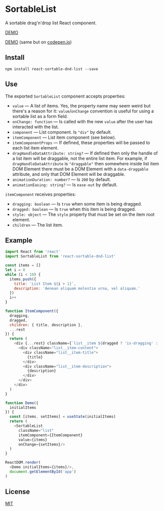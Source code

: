 # SortableList

A sortable drag'n'drop list React component.

[DEMO](https://catamphetamine.github.io/react-sortable-dnd-list)

[DEMO](https://codepen.io/catamphetamine/pen/qBWxEQX) (same but on [codepen.io](https://codepen.io))

## Install

```
npm install react-sortable-dnd-list --save
```

## Use

The exported `SortableList` component accepts properties:

* `value` — A list of items. Yes, the property name may seem weird but there's a reason for it: `value`/`onChange` convention is useful for using a sortable list as a form field.
* `onChange: function` — Is called with the new `value` after the user has interacted with the list.
* `component` — List component. Is `"div"` by default.
* `itemComponent` — List item component (see below).
* `itemComponentProps` — If defined, these properties will be passed to each list item element.
* `dragHandleDataAttribute: string?` — If defined then only the handle of a list item will be draggable, not the entire list item. For example, if `dragHandleDataAttribute` is `"draggable"` then somewhere inside list item DOM Element there must be a DOM Element with a `data-draggable` attribute, and only that DOM Element will be draggable.
* `animationDuration: number?` — Is `200` by default.
* `animationEasing: string?` — Is `ease-out` by default.

`itemComponent` receives properties:

* `dragging: boolean` — Is `true` when some item is being dragged.
* `dragged: boolean` — Is `true` when this item is being dragged.
* `style: object` — The `style` property that must be set on the item root element.
* `children` — The list item.

## Example

```js
import React from 'react'
import SortableList from 'react-sortable-dnd-list'

const items = []
let i = 0
while (i < 10) {
  items.push({
    title: `List Item ${i + 1}`,
    description: 'Aenean aliquam molestie urna, vel aliquam.'
  })
  i++
}

function ItemComponent({
  dragging,
  dragged,
  children: { title, description },
  ...rest
}) {
  return (
    <div {...rest} className={`list__item ${dragged ? 'is-dragging' : ''}`}>
      <div className="list__item-content">
        <div className="list__item-title">
          {title}
        </div>
        <div className="list__item-description">
          {description}
        </div>
      </div>
    </div>
  )
}

function Demo({
  initialItems
}) {
  const [items, setItems] = useState(initialItems)
  return (
    <SortableList
      className="list"
      itemComponent={ItemComponent}
      value={items}
      onChange={setItems}/>
  )
}

ReactDOM.render(
  <Demo initialItems={items}/>,
  document.getElementById('app')
)
```

## License

[MIT](LICENSE)